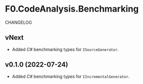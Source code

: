 # F0.CodeAnalysis.Benchmarking
CHANGELOG

## vNext
- Added _C#_ benchmarking types for `ISourceGenerator`.

## v0.1.0 (2022-07-24)
- Added _C#_ benchmarking types for `IIncrementalGenerator`.
